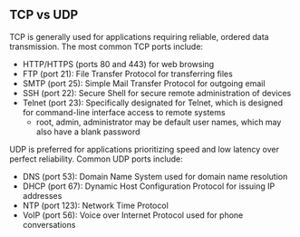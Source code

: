 ## TCP vs UDP

TCP is generally used for applications requiring reliable, ordered data transmission. The most common TCP ports include:

* HTTP/HTTPS (ports 80 and 443) for web browsing
* FTP (port 21): File Transfer Protocol for transferring files
* SMTP (port 25): Simple Mail Transfer Protocol for outgoing email
* SSH (port 22): Secure Shell for secure remote administration of devices
* Telnet (port 23): Specifically designated for Telnet, which is designed for command-line interface access to remote systems
  * root, admin, administrator may be default user names, which may also have a blank password

UDP is preferred for applications prioritizing speed and low latency over perfect reliability. Common UDP ports include:

* DNS (port 53): Domain Name System used for domain name resolution
* DHCP (port 67): Dynamic Host Configuration Protocol for issuing IP addresses
* NTP (port 123): Network Time Protocol
* VoIP (port 56): Voice over Internet Protocol used for phone conversations